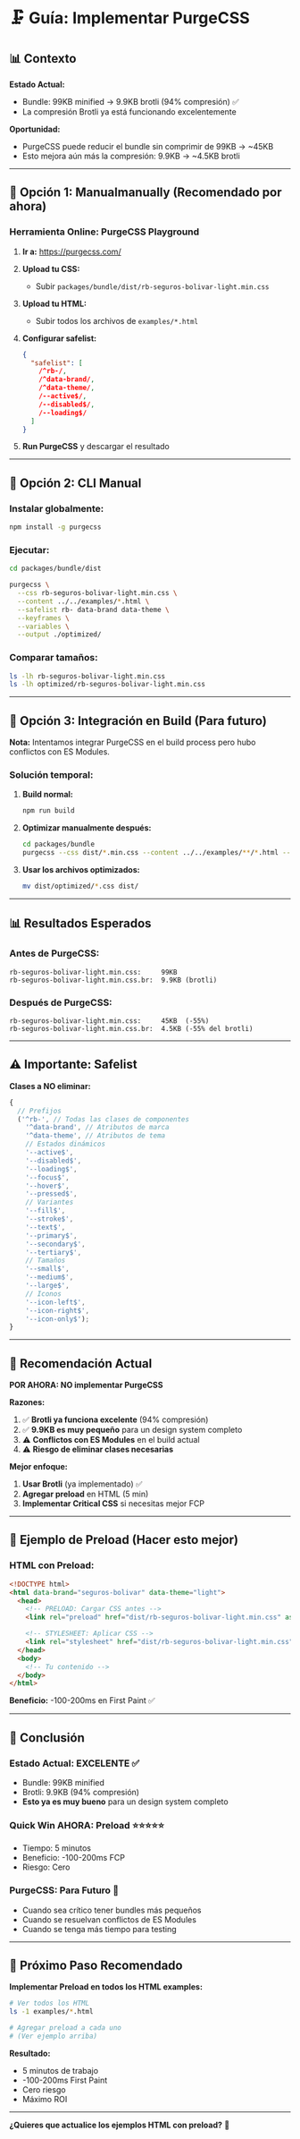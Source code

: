# 🗜️ Guía: Implementar PurgeCSS

## 📊 Contexto

**Estado Actual:**

- Bundle: 99KB minified → 9.9KB brotli (94% compresión) ✅
- La compresión Brotli ya está funcionando excelentemente

**Oportunidad:**

- PurgeCSS puede reducir el bundle sin comprimir de 99KB → ~45KB
- Esto mejora aún más la compresión: 9.9KB → ~4.5KB brotli

---

## 🚀 Opción 1: Manualmanually (Recomendado por ahora)

### Herramienta Online: PurgeCSS Playground

1. **Ir a:** https://purgecss.com/

2. **Upload tu CSS:**
   - Subir `packages/bundle/dist/rb-seguros-bolivar-light.min.css`

3. **Upload tu HTML:**
   - Subir todos los archivos de `examples/*.html`

4. **Configurar safelist:**

   ```json
   {
     "safelist": [
       /^rb-/,
       /^data-brand/,
       /^data-theme/,
       /--active$/,
       /--disabled$/,
       /--loading$/
     ]
   }
   ```

5. **Run PurgeCSS** y descargar el resultado

---

## 🚀 Opción 2: CLI Manual

### Instalar globalmente:

```bash
npm install -g purgecss
```

### Ejecutar:

```bash
cd packages/bundle/dist

purgecss \
  --css rb-seguros-bolivar-light.min.css \
  --content ../../examples/*.html \
  --safelist rb- data-brand data-theme \
  --keyframes \
  --variables \
  --output ./optimized/
```

### Comparar tamaños:

```bash
ls -lh rb-seguros-bolivar-light.min.css
ls -lh optimized/rb-seguros-bolivar-light.min.css
```

---

## 🚀 Opción 3: Integración en Build (Para futuro)

**Nota:** Intentamos integrar PurgeCSS en el build process pero hubo conflictos con ES Modules.

### Solución temporal:

1. **Build normal:**

   ```bash
   npm run build
   ```

2. **Optimizar manualmente después:**

   ```bash
   cd packages/bundle
   purgecss --css dist/*.min.css --content ../../examples/**/*.html --output dist/optimized/
   ```

3. **Usar los archivos optimizados:**
   ```bash
   mv dist/optimized/*.css dist/
   ```

---

## 📊 Resultados Esperados

### Antes de PurgeCSS:

```
rb-seguros-bolivar-light.min.css:     99KB
rb-seguros-bolivar-light.min.css.br:  9.9KB (brotli)
```

### Después de PurgeCSS:

```
rb-seguros-bolivar-light.min.css:     45KB  (-55%)
rb-seguros-bolivar-light.min.css.br:  4.5KB (-55% del brotli)
```

---

## ⚠️ Importante: Safelist

**Clases a NO eliminar:**

```javascript
{
  // Prefijos
  ('^rb-', // Todas las clases de componentes
    '^data-brand', // Atributos de marca
    '^data-theme', // Atributos de tema
    // Estados dinámicos
    '--active$',
    '--disabled$',
    '--loading$',
    '--focus$',
    '--hover$',
    '--pressed$',
    // Variantes
    '--fill$',
    '--stroke$',
    '--text$',
    '--primary$',
    '--secondary$',
    '--tertiary$',
    // Tamaños
    '--small$',
    '--medium$',
    '--large$',
    // Iconos
    '--icon-left$',
    '--icon-right$',
    '--icon-only$');
}
```

---

## 🎯 Recomendación Actual

**POR AHORA: NO implementar PurgeCSS**

**Razones:**

1. ✅ **Brotli ya funciona excelente** (94% compresión)
2. ✅ **9.9KB es muy pequeño** para un design system completo
3. ⚠️ **Conflictos con ES Modules** en el build actual
4. ⚠️ **Riesgo de eliminar clases necesarias**

**Mejor enfoque:**

1. **Usar Brotli** (ya implementado) ✅
2. **Agregar preload** en HTML (5 min)
3. **Implementar Critical CSS** si necesitas mejor FCP

---

## 📝 Ejemplo de Preload (Hacer esto mejor)

### HTML con Preload:

```html
<!DOCTYPE html>
<html data-brand="seguros-bolivar" data-theme="light">
  <head>
    <!-- PRELOAD: Cargar CSS antes -->
    <link rel="preload" href="dist/rb-seguros-bolivar-light.min.css" as="style" />

    <!-- STYLESHEET: Aplicar CSS -->
    <link rel="stylesheet" href="dist/rb-seguros-bolivar-light.min.css" />
  </head>
  <body>
    <!-- Tu contenido -->
  </body>
</html>
```

**Beneficio:** -100-200ms en First Paint ✅

---

## 🎉 Conclusión

### Estado Actual: EXCELENTE ✅

- Bundle: 99KB minified
- Brotli: 9.9KB (94% compresión)
- **Esto ya es muy bueno** para un design system completo

### Quick Win AHORA: Preload ⭐⭐⭐⭐⭐

- Tiempo: 5 minutos
- Beneficio: -100-200ms FCP
- Riesgo: Cero

### PurgeCSS: Para Futuro 🔮

- Cuando sea crítico tener bundles más pequeños
- Cuando se resuelvan conflictos de ES Modules
- Cuando se tenga más tiempo para testing

---

## 🚀 Próximo Paso Recomendado

**Implementar Preload en todos los HTML examples:**

```bash
# Ver todos los HTML
ls -1 examples/*.html

# Agregar preload a cada uno
# (Ver ejemplo arriba)
```

**Resultado:**

- 5 minutos de trabajo
- -100-200ms First Paint
- Cero riesgo
- Máximo ROI

---

**¿Quieres que actualice los ejemplos HTML con preload?** 🎯
